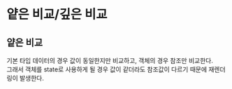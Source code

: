 # 얕은 비교/깊은 비교

## 얕은 비교
 기본 타입 데이터의 경우 값이 동일한지만 비교하고, 객체의 경우 참조만 비교한다.  
그래서 객체를 state로 사용하게 될 경우 값이 같더라도 참조값이 다르기 때문에 재렌더링이 발생한다.
